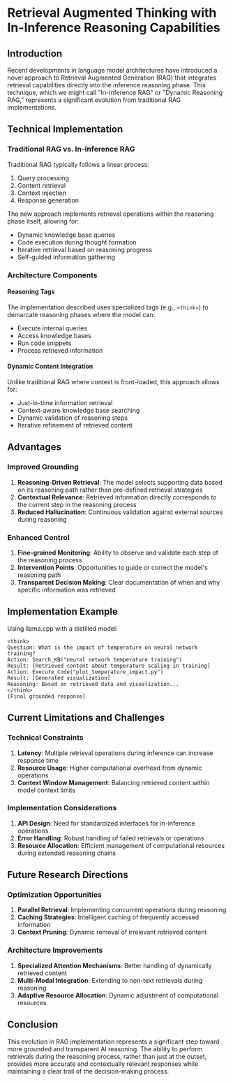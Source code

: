 # Retrieval Augmented Thinking with In-Inference Reasoning Capabilities

## Introduction
Recent developments in language model architectures have introduced a novel approach to Retrieval Augmented Generation (RAG) that integrates retrieval capabilities directly into the inference reasoning phase. This technique, which we might call "In-Inference RAG" or "Dynamic Reasoning RAG," represents a significant evolution from traditional RAG implementations.

## Technical Implementation

### Traditional RAG vs. In-Inference RAG
Traditional RAG typically follows a linear process:
1. Query processing
2. Content retrieval
3. Context injection
4. Response generation

The new approach implements retrieval operations within the reasoning phase itself, allowing for:
- Dynamic knowledge base queries
- Code execution during thought formation
- Iterative retrieval based on reasoning progress
- Self-guided information gathering

### Architecture Components

#### Reasoning Tags
The implementation described uses specialized tags (e.g., `<think>`) to demarcate reasoning phases where the model can:
- Execute internal queries
- Access knowledge bases
- Run code snippets
- Process retrieved information

#### Dynamic Content Integration
Unlike traditional RAG where context is front-loaded, this approach allows for:
- Just-in-time information retrieval
- Context-aware knowledge base searching
- Dynamic validation of reasoning steps
- Iterative refinement of retrieved content

## Advantages

### Improved Grounding
1. **Reasoning-Driven Retrieval**: The model selects supporting data based on its reasoning path rather than pre-defined retrieval strategies
2. **Contextual Relevance**: Retrieved information directly corresponds to the current step in the reasoning process
3. **Reduced Hallucination**: Continuous validation against external sources during reasoning

### Enhanced Control
1. **Fine-grained Monitoring**: Ability to observe and validate each step of the reasoning process
2. **Intervention Points**: Opportunities to guide or correct the model's reasoning path
3. **Transparent Decision Making**: Clear documentation of when and why specific information was retrieved

## Implementation Example
Using llama.cpp with a distilled model:
```plaintext
<think>
Question: What is the impact of temperature on neural network training?
Action: Search_KB("neural network temperature training")
Result: [Retrieved content about temperature scaling in training]
Action: Execute_Code("plot_temperature_impact.py")
Result: [Generated visualization]
Reasoning: Based on retrieved data and visualization...
</think>
[Final grounded response]
```

## Current Limitations and Challenges

### Technical Constraints
1. **Latency**: Multiple retrieval operations during inference can increase response time
2. **Resource Usage**: Higher computational overhead from dynamic operations
3. **Context Window Management**: Balancing retrieved content within model context limits

### Implementation Considerations
1. **API Design**: Need for standardized interfaces for in-inference operations
2. **Error Handling**: Robust handling of failed retrievals or operations
3. **Resource Allocation**: Efficient management of computational resources during extended reasoning chains

## Future Research Directions

### Optimization Opportunities
1. **Parallel Retrieval**: Implementing concurrent operations during reasoning
2. **Caching Strategies**: Intelligent caching of frequently accessed information
3. **Context Pruning**: Dynamic removal of irrelevant retrieved content

### Architecture Improvements
1. **Specialized Attention Mechanisms**: Better handling of dynamically retrieved content
2. **Multi-Modal Integration**: Extending to non-text retrievals during reasoning
3. **Adaptive Resource Allocation**: Dynamic adjustment of computational resources

## Conclusion
This evolution in RAG implementation represents a significant step toward more grounded and transparent AI reasoning. The ability to perform retrievals during the reasoning process, rather than just at the outset, provides more accurate and contextually relevant responses while maintaining a clear trail of the decision-making process.
